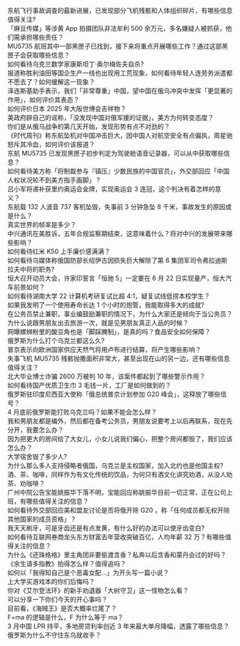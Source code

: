 东航飞行事故调查的最新进展，已发现部分飞机残骸和人体组织碎片，有哪些信息值得关注?  
「麻豆传媒」等涉黄 App 拍摄团队非法牟利 500 余万元，多名嫌疑人被抓获，他们需承担哪些责任？  
MU5735 航班其中一部黑匣子已找到，接下来将重点开展哪些工作？通过这部黑匣子会获取哪些信息？  
如何看待乌克兰数学家康斯坦丁·奥尔梅佐夫自杀?  
报道称胜利油田等国企生产一线也出现用工荒现象，如何看待年轻人连劳务派遣都不愿去了？如何缓解这一现象？  
泽连斯基助手表示，我们「非常尊重」中国，望中国在俄乌冲突中发挥「更显著的作用」，如何评价其表态？  
如何评价日本 2025 年大阪世博会吉祥物？  
美政府辟自己的谣称，「没发现中国对俄军援的证据」，美方为何转变态度？  
你们是从俄乌战争的第几天开始，发现形势有点不对劲的？  
《时代周刊》称东航坠机对中国冲击巨大，因中国人对航空安全有点偏执，周星驰怒斥其冷血，如何评价该报道？  
东航 MU5735 已发现黑匣子初步判定为驾驶舱语音记录器，可以从中获取哪些信息？  
如何看待美方称「将制裁参与『镇压』少数民族的中国官员」，外交部回应「中国人权状况轮不到美方指手画脚」？  
吕小军将递补获里约奥运会金牌，实现奥运会 3 连冠，这个判决有着怎样的意义？  
东航载 132 人波音 737 客机坠毁，失事前 3 分钟急坠 8 千米，事故发生的原因或是什么？  
真实世界的帧率是多少？  
中兴通讯在美胜诉，五年合规监察期结束，这意味着什么？将对中兴的发展带来哪些影响？  
如何看待红米 K50 上手廉价感满满？  
如何看待乌媒体称俄国防部长绍伊古因损失巨大解除了第 6 集团军司令弗拉迪斯拉夫中将的职务?  
恒大召开动员大会，许家印誓言「恒驰 5」一定要在 6 月 22 日实现量产，恒大汽车前景如何？  
如何看待湖南大学 22 计算机考研复试比超 4:1，疑复试线低捞本校学生？  
如果我发明了一个使用寿命长达 1 个小时的炮管，我能取得多大的成就?  
在公务员禁止兼职，事业编鼓励兼职的情况下，为什么大家还是倾向于当公务员？  
为什么说跟男朋友出去旅游一次，就是见男朋友真正人品的时候？  
网曝螺蛳粉里的酸豆角也是「脚踩腌制」，是真的吗？食品安全如何保障？  
俄罗斯为什么打个乌克兰都这么久?  
普京表示向欧洲国家供应天然气将用卢布进行结算，将产生哪些影响？  
失事飞机 MU5735 残骸抛撒面积非常大，甚至出现在山的另一边，还有哪些信息值得关注？  
北大毕业博士诈骗 2600 万被判 10 年，该案件都起到了哪些警示作用？  
如何看待国产优质卫生巾 3 毛钱一片，工厂是如何做到的？  
俄罗斯驻印度尼西亚大使称「俄总统普京计划参加 G20 峰会」，这释放了哪些信号？  
4 月底前俄罗斯能打败乌克兰吗？如果不能会怎么样？  
我和男朋友都是编外，然后都在备考公务员，男朋友说要考上以后再联系，现在先分开，我要怎么办？  
因为把更大的房间给了大女儿，小女儿说我们偏心，把整个房间都毁了，我们应该怎么办？  
大学宿舍毁了多少人?  
为什么那么多人支持侵略者俄国，乌克兰是主权国家，加入北约也是他国主权?  
酒、茶、咖啡，同样作为有文化传统的饮品，为何只有酒文化讲究劝酒，从没人劝茶、劝咖啡？  
广州中院公告宝能姚振华下落不明，宝能回应称姚振华目前一切正常，正在公司上班，有哪些值得关注的信息？  
如何看待外交部回应美和盟友讨论是否将俄开除 G20 ，称「任何成员都无权开除其他国家的成员资格」？  
我天天刷牙，可是牙齿还是有点发黄，有什么好的办法可以使牙齿变白?  
如何看待互联网券商龙头东方财富去年营收突破百亿，人均年薪 32 万？有哪些值得关注的信息？  
为什么《还珠格格》里主角团非要偷渡含香？私奔以后含香和蒙丹会过的好吗？  
《余生请多指教》拍得怎么样？值得追吗？  
如何以「我得知自己是个恶毒女配…」为开头写一篇小说？  
上大学买游戏本的你们后悔吗？  
你对《艾尔登法环》的新手劝退器「大树守卫」这一怪物怎么看？  
可以分享一下你们今天的开心事吗？  
目前看，《海贼王》是否大概率烂尾了？  
F=ma 的逻辑是什么，F 为什么等于 ma？  
3 月中国 LPR 持平，多地房贷利率创近 3 年来最大单月降幅，透露了哪些信息？  
俄罗斯为什么不守住东乌就收手？  
